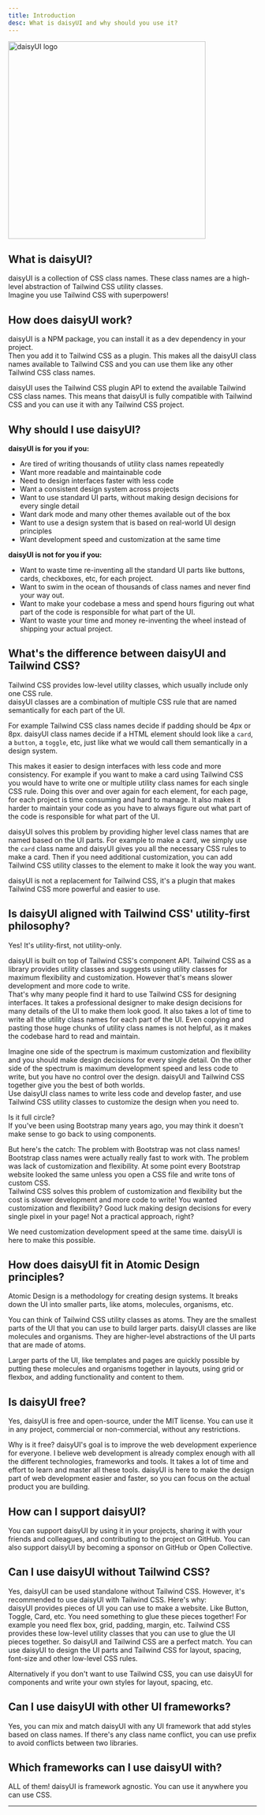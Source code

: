 ```yaml
---
title: Introduction
desc: What is daisyUI and why should you use it?
---
```


<script>
  import Translate from "$components/Translate.svelte"
</script>

<div class="text-center">
  <img
    class="max-smsize-20 pointer-events-none inline-block align-bottom"
    src="https://img.daisyui.com/images/daisyui/mark-rotating.svg"
    alt="daisyUI logo"
    width="400"
    height="400"
    loading="lazy"
  />
</div>

## What is daisyUI?

daisyUI is a collection of CSS class names. These class names are a high-level abstraction of Tailwind CSS utility classes.  
Imagine you use Tailwind CSS with superpowers!

## How does daisyUI work?

daisyUI is a NPM package, you can install it as a dev dependency in your project.  
Then you add it to Tailwind CSS as a plugin. This makes all the daisyUI class names available to Tailwind CSS and you can use them like any other Tailwind CSS class names.

daisyUI uses the Tailwind CSS plugin API to extend the available Tailwind CSS class names. This means that daisyUI is fully compatible with Tailwind CSS and you can use it with any Tailwind CSS project.

## Why should I use daisyUI?

**daisyUI is for you if you:**

- Are tired of writing thousands of utility class names repeatedly
- Want more readable and maintainable code
- Need to design interfaces faster with less code
- Want a consistent design system across projects
- Want to use standard UI parts, without making design decisions for every single detail
- Want dark mode and many other themes available out of the box
- Want to use a design system that is based on real-world UI design principles
- Want development speed and customization at the same time

**daisyUI is not for you if you:**

- Want to waste time re-inventing all the standard UI parts like buttons, cards, checkboxes, etc, for each project.
- Want to swim in the ocean of thousands of class names and never find your way out.
- Want to make your codebase a mess and spend hours figuring out what part of the code is responsible for what part of the UI.
- Want to waste your time and money re-inventing the wheel instead of shipping your actual project.

## What's the difference between daisyUI and Tailwind CSS?

Tailwind CSS provides low-level utility classes, which usually include only one CSS rule.  
daisyUI classes are a combination of multiple CSS rule that are named semantically for each part of the UI.

For example Tailwind CSS class names decide if padding should be 4px or 8px. daisyUI class names decide if a HTML element should look like a `card`, a `button`, a `toggle`, etc, just like what we would call them semantically in a design system.

This makes it easier to design interfaces with less code and more consistency. For example if you want to make a card using Tailwind CSS you would have to write one or multiple utility class names for each single CSS rule. Doing this over and over again for each element, for each page, for each project is time consuming and hard to manage. It also makes it harder to maintain your code as you have to always figure out what part of the code is responsible for what part of the UI.

daisyUI solves this problem by providing higher level class names that are named based on the UI parts. For example to make a card, we simply use the `card` class name and daisyUI gives you all the necessary CSS rules to make a card. Then if you need additional customization, you can add Tailwind CSS utility classes to the element to make it look the way you want.

daisyUI is not a replacement for Tailwind CSS, it's a plugin that makes Tailwind CSS more powerful and easier to use.

## Is daisyUI aligned with Tailwind CSS' utility-first philosophy?

Yes! It's utility-first, not utility-only.

daisyUI is built on top of Tailwind CSS's component API. Tailwind CSS as a library provides utility classes and suggests using utility classes for maximum flexibility and customization. However that's means slower development and more code to write.  
That's why many people find it hard to use Tailwind CSS for designing interfaces. It takes a professional designer to make design decisions for many details of the UI to make them look good. It also takes a lot of time to write all the utility class names for each part of the UI. Even copying and pasting those huge chunks of utility class names is not helpful, as it makes the codebase hard to read and maintain.

Imagine one side of the spectrum is maximum customization and flexibility and you should make design decisions for every single detail. On the other side of the spectrum is maximum development speed and less code to write, but you have no control over the design. daisyUI and Tailwind CSS together give you the best of both worlds.  
Use daisyUI class names to write less code and develop faster, and use Tailwind CSS utility classes to customize the design when you need to.

Is it full circle?  
If you've been using Bootstrap many years ago, you may think it doesn't make sense to go back to using components.

But here's the catch: The problem with Bootstrap was not class names! Bootstrap class names were actually really fast to work with. The problem was lack of customization and flexibility. At some point every Bootstrap website looked the same unless you open a CSS file and write tons of custom CSS.  
Tailwind CSS solves this problem of customization and flexibility but the cost is slower development and more code to write! You wanted customization and flexibility? Good luck making design decisions for every single pixel in your page! Not a practical approach, right?

We need customization development speed at the same time. daisyUI is here to make this possible.

## How does daisyUI fit in Atomic Design principles?

Atomic Design is a methodology for creating design systems. It breaks down the UI into smaller parts, like atoms, molecules, organisms, etc.

You can think of Tailwind CSS utility classes as atoms. They are the smallest parts of the UI that you can use to build larger parts. daisyUI classes are like molecules and organisms. They are higher-level abstractions of the UI parts that are made of atoms.

Larger parts of the UI, like templates and pages are quickly possible by putting these molecules and organisms together in layouts, using grid or flexbox, and adding functionality and content to them.

## Is daisyUI free?

Yes, daisyUI is free and open-source, under the MIT license. You can use it in any project, commercial or non-commercial, without any restrictions.

Why is it free? daisyUI's goal is to improve the web development experience for everyone. I believe web development is already complex enough with all the different technologies, frameworks and tools. It takes a lot of time and effort to learn and master all these tools. daisyUI is here to make the design part of web development easier and faster, so you can focus on the actual product you are building.

## How can I support daisyUI?

You can support daisyUI by using it in your projects, sharing it with your friends and colleagues, and contributing to the project on GitHub. You can also support daisyUI by becoming a sponsor on GitHub or Open Collective.

## Can I use daisyUI without Tailwind CSS?

Yes, daisyUI can be used standalone without Tailwind CSS. However, it's recommended to use daisyUI with Tailwind CSS. Here's why:  
daisyUI provides pieces of UI you can use to make a website. Like Button, Toggle, Card, etc. You need something to glue these pieces together! For example you need flex box, grid, padding, margin, etc. Tailwind CSS provides these low-level utility classes that you can use to glue the UI pieces together. So daisyUI and Tailwind CSS are a perfect match. You can use daisyUI to design the UI parts and Tailwind CSS for layout, spacing, font-size and other low-level CSS rules.

Alternatively if you don't want to use Tailwind CSS, you can use daisyUI for components and write your own styles for layout, spacing, etc.

## Can I use daisyUI with other UI frameworks?

Yes, you can mix and match daisyUI with any UI framework that add styles based on class names. If there's any class name conflict, you can use prefix to avoid conflicts between two libraries.

## Which frameworks can I use daisyUI with?

ALL of them! daisyUI is framework agnostic. You can use it anywhere you can use CSS.

---
